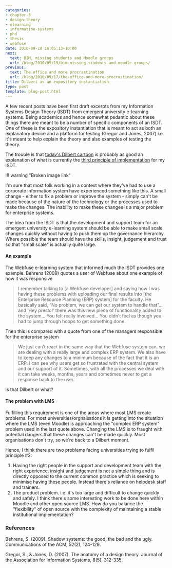 ```yaml
---
categories:
- chapter-5
- design-theory
- elearning
- information-systems
- phd
- thesis
- webfuse
date: 2010-09-18 16:05:13+10:00
next:
  text: BIM, missing students and Moodle groups
  url: /blog/2010/09/19/bim-missing-students-and-moodle-groups/
previous:
  text: The office and more procrastination
  url: /blog/2010/09/17/the-office-and-more-procrastination/
title: Dilbert as an expository instantiation
type: post
template: blog-post.html
---
```

A few recent posts have been first draft excerpts from my Information Systems Design Theory (ISDT) from emergent university e-learning systems. Being academics and hence somewhat pedantic about these things there are meant to be a number of specific components of an ISDT. One of these is the expository instantiation that is meant to act as both an explanatory device and a platform for testing (Gregor and Jones, 2007) i.e. it's meant to help explain the theory and also examples of testing the theory.

The trouble is that [today's Dilbert cartoon](http://www.dilbert.com/2010-09-05/) is probably as good an explanation of what is currently the [third principle of implementation](/blog/2010/09/17/principles-of-implementation/#three) for my ISDT.

!!! warning "Broken image link"

I'm sure that most folk working in a context where they've had to use a corporate information system have experienced something like this. A small change - either to fix a problem or improve the system - simply can't be made because of the nature of the technology or the processes used to make the changes. The inability to make these changes is a major problem for enterprise systems.

The idea from the ISDT is that the development and support team for an emergent university e-learning system should be able to make small scale changes quickly without having to push them up the governance hierarchy. Where possible the team should have the skills, insight, judgement and trust so that "small scale" is actually quite large.

#### An example

The Webfuse e-learning system that informed much the ISDT provides one example. Behrens (2009) quotes a user of Webfuse about one example of how it was responsive

> I remember talking to \[a Webfuse developer\] and saying how I was having these problems with uploading our final results into \[the Enterprise Resource Planning (ERP) system\] for the faculty. He basically said, “No problem, we can get our system to handle that”… and ‘Hey presto!’ there was this new piece of functionality added to the system… You felt really involved… You didn’t feel as though you had to jump through hoops to get something done.

Then this is compared with a quote from one of the managers responsible for the enterprise system

> We just can’t react in the same way that the Webfuse system can, we are dealing with a really large and complex ERP system. We also have to keep any changes to a minimum because of the fact that it is an ERP. I can see why users get so frustrated with the central system and our support of it. Sometimes, with all the processes we deal with it can take weeks, months, years and sometimes never to get a response back to the user.

Is that Dilbert or what?

#### The problem with LMS

Fulfilling this requirement is one of the areas where most LMS create problems. For most universities/orgnaisations it is getting into the situation where the LMS (even Moodle) is approaching the "complex ERP system" problem used in the last quote above. Changing the LMS is to fraught with potential dangers that these changes can't be made quickly. Most organisations don't try, so we're back to a Dilbert moment.

Hence, I think there are two problems facing universities trying to fulfil principle #3:

1. Having the right people in the support and development team with the right experience, insight and judgement is not a simple thing and is directly opposed to the current common practice which is seeking to minimise having these people. Instead there's reliance on helpdesk staff and trainers.
2. The product problem. i.e. it's too large and difficult to change quickly and safely. I think there's some interesting work to be done here within Moodle and other open source LMS. How do you balance the "flexibility" of open source with the complexity of maintaining a stable institutional implementation?

### References

Behrens, S. (2009). Shadow systems: the good, the bad and the ugly. Communications of the ACM, 52(2), 124-129.

Gregor, S., & Jones, D. (2007). The anatomy of a design theory. Journal of the Association for Information Systems, 8(5), 312-335.